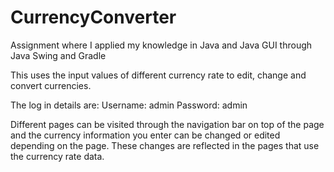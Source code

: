 # CurrencyConverter
Assignment where I applied my knowledge in Java and Java GUI through Java Swing and Gradle

This uses the input values of different currency rate to edit, change and convert currencies. 

The log in details are:
Username: admin
Password: admin

Different pages can be visited through the navigation bar on top of the page and the currency information you enter can be changed or edited depending on the page.
These changes are reflected in the pages that use the currency rate data. 